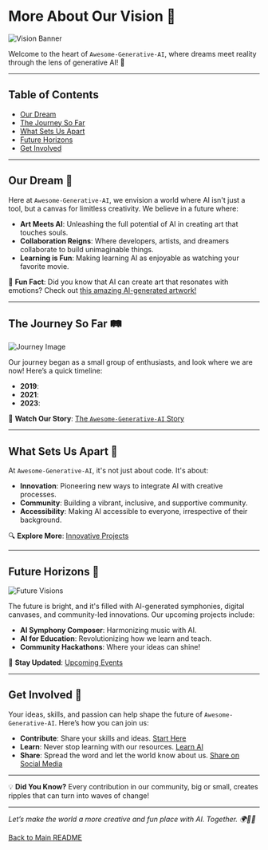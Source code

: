 # More About Our Vision 🌟

![Vision Banner](LINK_TO_VISION_IMAGE)

Welcome to the heart of `Awesome-Generative-AI`, where dreams meet reality through the lens of generative AI! 🚀

---

## Table of Contents
- [Our Dream](#our-dream)
- [The Journey So Far](#the-journey-so-far)
- [What Sets Us Apart](#what-sets-us-apart)
- [Future Horizons](#future-horizons)
- [Get Involved](#get-involved)

---

## Our Dream 🌈
Here at `Awesome-Generative-AI`, we envision a world where AI isn't just a tool, but a canvas for limitless creativity. We believe in a future where:

- **Art Meets AI**: Unleashing the full potential of AI in creating art that touches souls.
- **Collaboration Reigns**: Where developers, artists, and dreamers collaborate to build unimaginable things.
- **Learning is Fun**: Making learning AI as enjoyable as watching your favorite movie.

🤖 **Fun Fact**: Did you know that AI can create art that resonates with emotions? Check out [this amazing AI-generated artwork!](LINK_TO_AI_ARTWORK)

---

## The Journey So Far 🛤️
![Journey Image](LINK_TO_JOURNEY_IMAGE)

Our journey began as a small group of enthusiasts, and look where we are now! Here’s a quick timeline:
- **2019**: 
- **2021**: 
- **2023**: 

🎥 **Watch Our Story**: [The `Awesome-Generative-AI` Story](LINK_TO_VIDEO)

---

## What Sets Us Apart 🌟
At `Awesome-Generative-AI`, it's not just about code. It's about:

- **Innovation**: Pioneering new ways to integrate AI with creative processes.
- **Community**: Building a vibrant, inclusive, and supportive community.
- **Accessibility**: Making AI accessible to everyone, irrespective of their background.

🔍 **Explore More**: [Innovative Projects](https://github.com/natnew/Awesome-Generative-AI/blob/main/Projects.md)

---

## Future Horizons 🌅
![Future Visions](LINK_TO_FUTURE_VISIONS_IMAGE)

The future is bright, and it's filled with AI-generated symphonies, digital canvases, and community-led innovations. Our upcoming projects include:

- **AI Symphony Composer**: Harmonizing music with AI.
- **AI for Education**: Revolutionizing how we learn and teach.
- **Community Hackathons**: Where your ideas can shine!

🚀 **Stay Updated**: [Upcoming Events](https://github.com/natnew/Awesome-Generative-AI/blob/main/Events.md)

---

## Get Involved 🤝
Your ideas, skills, and passion can help shape the future of `Awesome-Generative-AI`. Here’s how you can join us:

- **Contribute**: Share your skills and ideas. [Start Here](https://github.com/natnew/Awesome-Generative-AI/blob/main/Contributing.md)
- **Learn**: Never stop learning with our resources. [Learn AI](https://github.com/natnew/Awesome-Generative-AI/blob/main/Resources.md)
- **Share**: Spread the word and let the world know about us. [Share on Social Media](https://github.com/natnew/Awesome-Generative-AI)

---

💡 **Did You Know?**
Every contribution in our community, big or small, creates ripples that can turn into waves of change!

---

*Let’s make the world a more creative and fun place with AI. Together. 🌍🎨🤖*

[Back to Main README](https://github.com/natnew/Awesome-Generative-AI)

